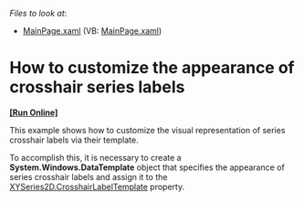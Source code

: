 <!-- default file list -->
*Files to look at*:

* [MainPage.xaml](./CS/CrosshairTemplateForXYSeries/MainPage.xaml) (VB: [MainPage.xaml](./VB/CrosshairTemplateForXYSeries/MainPage.xaml))
<!-- default file list end -->
# How to customize the appearance of crosshair series  labels
<!-- run online -->
**[[Run Online]](https://codecentral.devexpress.com/e4077)**
<!-- run online end -->


<p>This example shows how to customize the visual representation of series crosshair labels via their template. </p><p>To accomplish this, it is necessary to create a <strong>System.Windows.DataTemplate</strong> object that specifies the appearance of series crosshair labels and assign it to the <a href="http://help.devexpress.com/#Silverlight/DevExpressXpfChartsXYSeries2D_CrosshairLabelTemplatetopic"><u>XYSeries2D.CrosshairLabelTemplate</u></a>  property.</p><br />


<br/>


